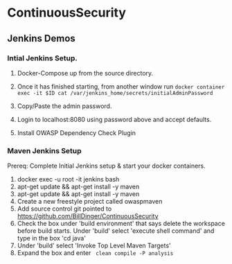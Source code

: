 # ContinuousSecurity



## Jenkins Demos

### Intial Jenkins Setup.

1. Docker-Compose up from the source directory.

2. Once it has finished starting, from another window run ```docker container exec -it $ID cat /var/jenkins_home/secrets/initialAdminPassword```

3. Copy/Paste the admin password.

4. Login to localhost:8080 using password above and accept defaults.

5. Install OWASP Dependency Check Plugin

### Maven Jenkins Setup
Prereq: Complete Initial Jenkins setup & start your docker containers.

1. docker exec -u root -it jenkins bash
2. apt-get update && apt-get install -y maven
1. apt-get update && apt-get install -y maven
1. Create a new freestyle project called owaspmaven
2. Add source control git pointed to https://github.com/BillDinger/ContinuousSecurity
3. Check the box under 'build environment' that says delete the workspace before build starts.
   Under 'build' select 'execute shell command' and type in the box 'cd java'
4. Under 'build' select 'Invoke Top Level Maven Targets'
5. Expand the box and enter ```
  clean
  compile
  -P analysis```


